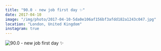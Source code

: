 ```yaml
---
title: "90.0 - new job first day ✨"
date: 2017-04-10
image: "/img/photo/2017-04-10-5da0e106af156bf3afdd182a1243c047.jpg"
location: "London, United Kingdom"
instagram: true
---
```


![90.0 - new job first day ✨](/img/photo/2017-04-10-5da0e106af156bf3afdd182a1243c047.jpg)
